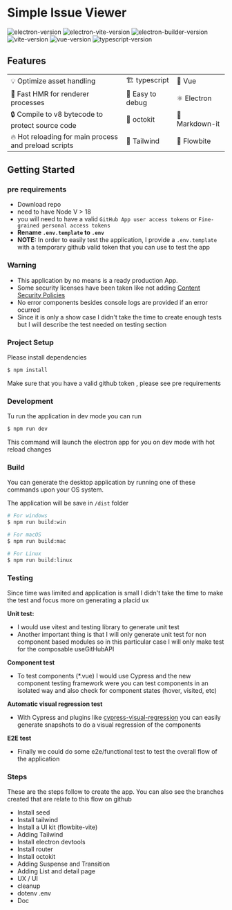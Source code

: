 # Simple Issue Viewer

<img class="inline-block" src="https://img.shields.io/github/package-json/dependency-version/alex8088/electron-vite-boilerplate/dev/electron" alt="electron-version">
<img class="inline-block" src="https://img.shields.io/github/package-json/dependency-version/alex8088/electron-vite-boilerplate/dev/electron-vite" alt="electron-vite-version" />
<img class="inline-block" src="https://img.shields.io/github/package-json/dependency-version/alex8088/electron-vite-boilerplate/dev/electron-builder" alt="electron-builder-version" />
<img class="inline-block" src="https://img.shields.io/github/package-json/dependency-version/alex8088/electron-vite-boilerplate/dev/vite" alt="vite-version" />
<img class="inline-block" src="https://img.shields.io/github/package-json/dependency-version/alex8088/electron-vite-boilerplate/dev/vue" alt="vue-version" />
<img class="inline-block" src="https://img.shields.io/github/package-json/dependency-version/alex8088/electron-vite-boilerplate/dev/typescript" alt="typescript-version" />

## Features

|                                                       |                  |                |
| :---------------------------------------------------- | :--------------- | :------------- |
| 💡 Optimize asset handling                            | 🏗️ typescript    | 🌈 Vue         |
| 🚀 Fast HMR for renderer processes                    | 🔌 Easy to debug | ⚛️ Electron    |
| 🔒 Compile to v8 bytecode to protect source code      | 🐙 octokit       | 📙 Markdown-it |
| 🔥 Hot reloading for main process and preload scripts | 💨 Tailwind      | 💅 Flowbite    |

## Getting Started

### pre requirements

- Download repo
- need to have Node V > 18
- you will need to have a valid `GitHub App user access tokens` or `Fine-grained personal access tokens`
- **Rename `.env.template` to `.env`**
- **NOTE:** In order to easily test the application, I provide a `.env.template` with a temporary github valid token that you can use to test the app

### Warning

- This application by no means is a ready production App.
- Some security licenses have been taken like not adding [Content Security Policies](https://developer.mozilla.org/en-US/docs/Web/HTTP/CSP)
- No error components besides console logs are provided if an error ocurred
- Since it is only a show case I didn't take the time to create enough tests but I will describe the test needed on testing section

### Project Setup

Please install dependencies

```bash
$ npm install
```

Make sure that you have a valid github token , please see pre requirements

### Development

Tu run the application in dev mode you can run

```bash
$ npm run dev
```

This command will launch the electron app for you on dev mode with hot reload changes

### Build

You can generate the desktop application by running one of these commands upon your OS system.

The application will be save in `/dist` folder

```bash
# For windows
$ npm run build:win

# For macOS
$ npm run build:mac

# For Linux
$ npm run build:linux
```

### Testing

Since time was limited and application is small I didn't take the time to make the test and focus more on generating a placid ux

**Unit test:**

- I would use vitest and testing library to generate unit test
- Another important thing is that I will only generate unit test for non component based modules so in this particular case I will only make test for the composable useGitHubAPI

**Component test**

- To test components (\*.vue) I would use Cypress and the new component testing framework were you can test components in an isolated way and also check for component states (hover, visited, etc)

**Automatic visual regression test**

- With Cypress and plugins like [cypress-visual-regression](https://github.com/cypress-visual-regression/cypress-visual-regression) you can easily generate snapshots to do a visual regression of the components

**E2E test**

- Finally we could do some e2e/functional test to test the overall flow of the application

### Steps

These are the steps follow to create the app. You can also see the branches created that are relate to this flow on github

- Install seed
- Install tailwind
- Install a UI kit (flowbite-vite)
- Adding Tailwind
- Install electron devtools
- Install router
- Install octokit
- Adding Suspense and Transition
- Adding List and detail page
- UX / UI
- cleanup
- dotenv .env
- Doc
